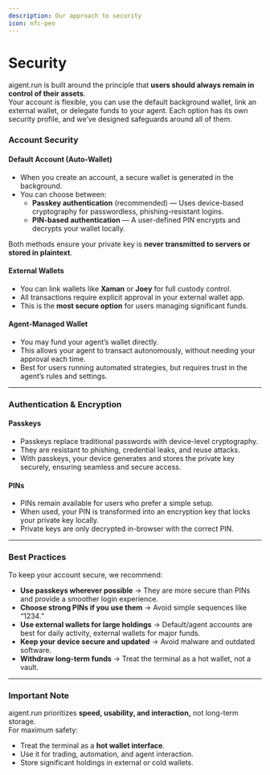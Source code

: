 ```yaml
---
description: Our approach to security
icon: nfc-pen
---
```


# Security

aigent.run is built around the principle that **users should always remain in control of their assets**.\
Your account is flexible, you can use the default background wallet, link an external wallet, or delegate funds to your agent. Each option has its own security profile, and we’ve designed safeguards around all of them.

### **Account Security**

#### **Default Account (Auto-Wallet)**

* When you create an account, a secure wallet is generated in the background.
* You can choose between:
  * **Passkey authentication** (recommended) — Uses device-based cryptography for passwordless, phishing-resistant logins.
  * **PIN-based authentication** — A user-defined PIN encrypts and decrypts your wallet locally.

Both methods ensure your private key is **never transmitted to servers or stored in plaintext**.

#### **External Wallets**

* You can link wallets like **Xaman** or **Joey** for full custody control.
* All transactions require explicit approval in your external wallet app.
* This is the **most secure option** for users managing significant funds.

#### **Agent-Managed Wallet**

* You may fund your agent’s wallet directly.
* This allows your agent to transact autonomously, without needing your approval each time.
* Best for users running automated strategies, but requires trust in the agent’s rules and settings.

***

### **Authentication & Encryption**

#### **Passkeys**

* Passkeys replace traditional passwords with device-level cryptography.
* They are resistant to phishing, credential leaks, and reuse attacks.
* With passkeys, your device generates and stores the private key securely, ensuring seamless and secure access.

#### **PINs**

* PINs remain available for users who prefer a simple setup.
* When used, your PIN is transformed into an encryption key that locks your private key locally.
* Private keys are only decrypted in-browser with the correct PIN.

***

### **Best Practices**

To keep your account secure, we recommend:

* **Use passkeys wherever possible** → They are more secure than PINs and provide a smoother login experience.
* **Choose strong PINs if you use them** → Avoid simple sequences like “1234.”
* **Use external wallets for large holdings** → Default/agent accounts are best for daily activity, external wallets for major funds.
* **Keep your device secure and updated** → Avoid malware and outdated software.
* **Withdraw long-term funds** → Treat the terminal as a hot wallet, not a vault.

***

### **Important Note**

aigent.run prioritizes **speed, usability, and interaction,** not long-term storage.\
For maximum safety:

* Treat the terminal as a **hot wallet interface**.
* Use it for trading, automation, and agent interaction.
* Store significant holdings in external or cold wallets.
